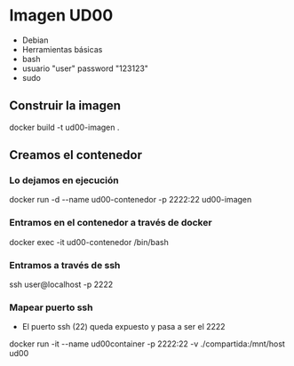# Imagen UD00

- Debian
- Herramientas básicas
- bash
- usuario "user" password "123123"
- sudo

## Construir la imagen

docker build -t ud00-imagen .

## Creamos el contenedor

### Lo dejamos en ejecución

docker run -d --name ud00-contenedor -p 2222:22 ud00-imagen

### Entramos en el contenedor a través de docker

docker exec -it ud00-contenedor /bin/bash

### Entramos a través de ssh

ssh user@localhost -p 2222

### Mapear puerto ssh

- El puerto ssh (22) queda expuesto y pasa a ser el 2222

docker run -it --name ud00container -p 2222:22 -v ./compartida:/mnt/host ud00

